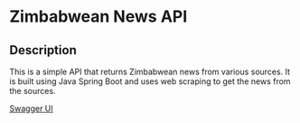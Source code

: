 # Zimbabwean News API
## Description
This is a simple API that returns Zimbabwean news from various sources. It is built using Java Spring Boot and uses web scraping to get the news from the sources.

[Swagger UI](swagger-ui-screenshot.png)
